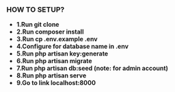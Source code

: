 
### HOW TO SETUP?

- **1.Run git clone**
- **2.Run composer install**
- **3.Run cp .env.example .env**
- **4.Configure for database name in .env**
- **5.Run php artisan key:generate**
- **6.Run php artisan migrate**
- **7.Run php artisan db:seed (note: for admin account)**
- **8.Run php artisan serve**
- **9.Go to link localhost:8000**
